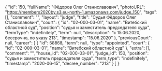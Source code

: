 {
    "id": 150,
    "fullName": "Фёдоров Олег Станиславович",
    "photoURL": "https://members2020by.s3.eu-north-1.amazonaws.com/judge_150",
    "tags": [],
    "comment": "",
    "layout": "judge",
    "title": "Судья Фёдоров Олег Станиславович",
    "court": {
        "id": "02-000-03-01",
        "name": "Витебский областной суд",
        "position": "судья и заместитель председателя суда",
        "termType": "indefinitely",
        "term": null,
        "description": "c 15.06.2020, бессрочно, по указу 213",
        "timestamp": "15.06.2020"
    },
    "previousCourt": null,
    "career": [
        {
            "id": 58868,
            "term": null,
            "type": "appointed",
            "court": {
                "id": "02-000-03-01",
                "name": "Витебский областной суд"
            },
            "extra": [],
            "comment": "",
            "house_id": "02-000-03-01",
            "judge_id": 150,
            "position": "судья и заместитель председателя суда",
            "term_type": "indefinitely",
            "timestamp": "2020-06-15",
            "decree_number": "213"
        }
    ]
}
